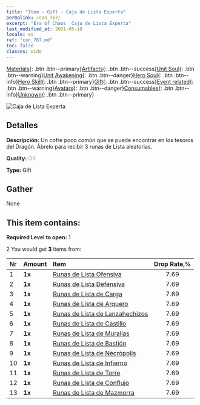 ```yaml
---
title: "Item - Gift - Caja de Lista Experta"
permalink: /con_767/
excerpt: "Era of Chaos  Caja de Lista Experta"
last_modified_at: 2021-05-18
locale: es
ref: "con_767.md"
toc: false
classes: wide
---
```

 [Materials](/ItemsES/){: .btn .btn--primary}[Artifacts](/ItemsES/Artifacts/){: .btn .btn--success}[Unit Soul](/ItemsES/UnitSoul/){: .btn .btn--warning}[Unit Awakening](/ItemsES/UnitAwakening/){: .btn .btn--danger}[Hero Soul](/ItemsES/HeroSoul/){: .btn .btn--info}[Hero Skill](/ItemsES/HeroSkill/){: .btn .btn--primary}[Gift](/ItemsES/Gift/){: .btn .btn--success}[Event related](/ItemsES/Events/){: .btn .btn--warning}[Avatars](/ItemsES/Avatars/){: .btn .btn--danger}[Consumables](/ItemsES/Consumables/){: .btn .btn--info}[Unknown](/ItemsES/Unknown/){: .btn .btn--primary}

 ![Caja de Lista Experta](/images/t/i_tujianhezi3.png)

## Detalles
 **Descripción:** Un cofre poco común que se puede encontrar en los tesoros del Dragón. Ábrelo para recibir 3 runas de Lista aleatorias.

 **Quality:** <span style="color: #DA70D6">OK</span>

 **Type:** Gift

## Gather

  None

## This item contains:

 **Required Level to open:** 1

 2 You would get **3** items  from:

  | Nr | Amount |     Item    | Drop Rate,% |
  |:---|:-------|:------------|:---------:|
  | 1 |  **1x** | [Runas de Lista Ofensiva](/ItemsES/con_734/) | 7.69 | 
  | 2 |  **1x** | [Runas de Lista Defensiva](/ItemsES/con_739/) | 7.69 | 
  | 3 |  **1x** | [Runas de Lista de Carga](/ItemsES/con_741/) | 7.69 | 
  | 4 |  **1x** | [Runas de Lista de Arquero](/ItemsES/con_742/) | 7.69 | 
  | 5 |  **1x** | [Runas de Lista de Lanzahechizos](/ItemsES/con_746/) | 7.69 | 
  | 6 |  **1x** | [Runas de Lista de Castillo](/ItemsES/con_752/) | 7.69 | 
  | 7 |  **1x** | [Runas de Lista de Murallas](/ItemsES/con_753/) | 7.69 | 
  | 8 |  **1x** | [Runas de Lista de Bastión](/ItemsES/con_754/) | 7.69 | 
  | 9 |  **1x** | [Runas de Lista de Necrópolis](/ItemsES/con_755/) | 7.69 | 
  | 10 |  **1x** | [Runas de Lista de Infierno](/ItemsES/con_777/) | 7.69 | 
  | 11 |  **1x** | [Runas de Lista de Torre](/ItemsES/con_785/) | 7.69 | 
  | 12 |  **1x** | [Runas de Lista de Conflujo](/ItemsES/con_791/) | 7.69 | 
  | 13 |  **1x** | [Runas de Lista de Mazmorra](/ItemsES/con_792/) | 7.69 | 
